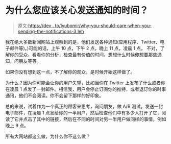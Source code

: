 # 为什么您应该关心发送通知的时间？

> 原文:[https://dev . to/lyubomir/why-you-should-care-when-you-sending-the-notifications-3 leh](https://dev.to/lyubomir/why-you-should-care-when-you-are-sending-the-notifications-3leh)

我在绝大多数新闻网站上观察到的是，他们发送各种通知(应用程序、Twitter、电子邮件等)。)可能的话，上午 10 点，下午 2 点，晚上 11 点，凌晨 1 点。
不对，了解你的受众，看看你的分析，检查最有价值的时间，想想什么时候**你**想要那些通知，问朋友等等。

如果你没有想到这一点，不了解你的观众，是时候开始这样做了。

为什么？因为你可能会让你的用户失望，比如当你在 Twitter 上发布了什么或者你在凌晨 1 点发了一封邮件。相信我，用户会停止订阅你的推特，或者退订你的时事通讯，他们不会阅读。你不会留下那样的好印象。

总的来说，试着作为一个真正的顾客来思考，询问朋友，做 A/B 测试。发送一封电子邮件，在凌晨 1 点发给你的一半用户，然后检查他们中有多少人打开了它，阅读了它并点击了其中的链接，然后在不同的时间对另一半用户做同样的事情，例如晚上 9 点。

所有大网站都这么做，为什么你不这么做？